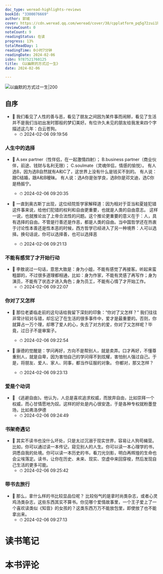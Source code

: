 ```yaml
---
doc_type: weread-highlights-reviews
bookId: "3300076669"
author: 郭城
cover: https://cdn.weread.qq.com/weread/cover/38/cpplatform_pq5g72zui1h1sxduuaamah/t7_cpplatform_pq5g72zui1h1sxduuaamah1699001618.jpg
reviewCount: 0
noteCount: 9
readingStatus: 在读
progress: 13%
totalReadDay: 1
readingTime: 0小时7分钟
readingDate: 2024-02-06
isbn: 9787521760125
title: 《以幽默的方式过一生》
date: 2024-02-06

---
```


![ 以幽默的方式过一生|200](https://cdn.weread.qq.com/weread/cover/38/cpplatform_pq5g72zui1h1sxduuaamah/t7_cpplatform_pq5g72zui1h1sxduuaamah1699001618.jpg)


## 自序


- 📌 我们看见了人性的善与恶，看见了朋友之间因为某件事而闹掰，看见了生活并不是我们当初出发时那般的梦幻美好。有位许久未见的朋友给我发来四个字描述这几年：白云苍狗。 
    - ⏱ 2024-02-06 09:19:56 
### 人生中的选择


- 📌 A.sex partner（性伴侣，在一起激情四射）；
B.business partner（商业伙伴，前途、钱财与名利无限）；
C.soulmate（灵魂伴侣，情感的愉悦）。
有人选B，因为选B自然就有A和C了，这世界上没有什么是钱买不到的。
有人说：跟C结婚，跟A和B暧昧。
有人说：选A你是张学良，选B你是邓文迪，选C你是杨振宁。 
    - ⏱ 2024-02-06 09:20:35 

- 📌 一直到奥古斯丁出现，这位经院哲学家解释道：因为相对于亚当和夏娃犯错这件事来说，给他们犯错的权利和自由更重要，也就是人类的自由意志。
这样一说，也就推论出了上帝合法性的问题。这个推论更重要的意义在于：人，具有选择的自由。不管是行善还是作恶，都是人类的自由。当中国哲学还在热衷于讨论性本善还是性本恶的时候，西方哲学已经进入了另一种境界：人可以选择。换句话说，你可以选择善，也可以选择恶 
    - ⏱ 2024-02-06 09:21:13 
### 不能有感觉了才开始行动


- 📌 李敖说过一句话，意思大致是：身为小姐，不能有感觉了再接客。听起来蛮粗鄙的，不过很多道理都相通，比如：身为作家，不能有灵感了再写作；身为演员，不能有了状态才进入角色；身为员工，不能有心情了才开始工作。 
    - ⏱ 2024-02-06 09:22:07 
### 你对了又怎样


- 📌 那位老婆临走前的这句话给我留下深刻的印象：“你对了又怎样？”
我们往往非常计较对与错，却忘记了在生活的很多事件中，爱才是最重要的。否则，你就算占一万个理，却寒了爱人的心，失去了对方的爱，你对了又怎样呢？毕竟，过日子不是审案子。 
    - ⏱ 2024-02-06 09:22:54 

- 📌 康德的觉醒是：学问再好，方向不是帮别人，就是卖弄。口才再好，不懂尊重别人，就是自卑，因为害怕自己的学问得不到炫耀，害怕别人强过自己。于是，将朋友、爱人、家人、同事，都当作征服的对象。
你都对，那又怎样？ 
    - ⏱ 2024-02-06 09:23:13 
### 爱是个动词


- 📌 《逃避自由》。他认为，人总是喜欢追求权威，而放弃自由，比如崇拜一个权威，而心甘情愿地为奴。这样的好处是内心很安逸，于是各种专权就粉墨登场，比如弗洛伊德 
    - ⏱ 2024-02-06 09:24:49 
### 书架奇遇记


- 📌 其实不读书也没什么坏处，只是太过沉溺于现实世界，容易让人狗苟蝇营。比如，你可以通过读一本传记，窥见别人的人生。你可以读一本心理学的书，洞悉自我的处境。你可以读一本历史的书，看刀光剑影，明白再辉煌的生命也会尘埃落定。读书，让你在历史、未来、现实、空虚中来回穿梭，然后发现自己生活的更多可能。 
    - ⏱ 2024-02-06 09:25:42 
### 带书去旅行


- 📌 那么，拿什么样的书比较显品位呢？
比较俗气的是拿时尚类杂志，或者心灵鸡汤类杂志，这些东西其实不算书。你见哪个爱情故事里，一个王子爱上了一个喜欢读类似《知音》的女孩的？这类东西万万不能放包里，即使放了也不能拿出来。 
    - ⏱ 2024-02-06 09:27:13 

# 读书笔记


# 本书评论
